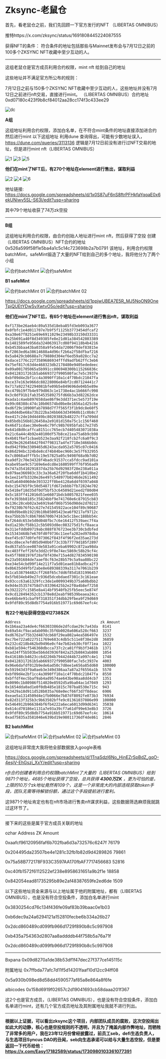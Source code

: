 # Zksync-老鼠仓

首先，看老鼠仓之前，我们先回顾一下官方发行的NFT （LIBERTAS OMNIBUS）

推特https://x.com/zksync/status/1691808445224087555

获得NFT的条件：
符合条件的地址包括那些与Mainnet发布会与7月12日之前的100多个ZKSYNC NFT收藏中至少互动的人。

------------------------------------------------

这组老鼠仓是官方成员利用合约权限，mint nft 给到自己的地址

这些地址并不满足官方所公布的规则：

7月12日之前与150多个ZKSYNC NFT收藏中至少互动的人，这些地址并没有7月12日之前进行nft交易，直接进行mint。
（LIBERTAS OMNIBUS）合约地址0xd07180c423f9b8cf84012aa28cc174f3c433ee29

![dc](https://github.com/Easy8866/Zksync-rat-barn/assets/109504013/f9eb9add-2fd9-4d3e-b831-b4839a1d3626)

**A组**

这组地址利用合约权限，添加白名单，在不符合mint条件的地址直接添加进合约然后进行mint
以下这组地址 利用dune 查询得出，可能有少数地址误入， https://dune.com/queries/3113136
逻辑是7月12日前没有进行过NFT交易的地址，但是进行mint nft（LIBERTAS OMNIBUS）

![1](https://github.com/Easy8866/Zksync-rat-barn/assets/109504013/a54a0e53-ce85-4629-afe0-a1503f86c83c)
![3](https://github.com/Easy8866/Zksync-rat-barn/assets/109504013/f5d50013-ef20-44e5-94fa-2ee6f1a2f28f)
![5](https://github.com/Easy8866/Zksync-rat-barn/assets/109504013/0edf5e86-fd09-4eb8-8559-2128717bed9b)


**他们在mint了NFT后，有270个地址在element进行售出，谋取利益**

![2](https://github.com/Easy8866/Zksync-rat-barn/assets/109504013/edd60a4e-f33f-4819-95dc-cf90dc646d07)
![4](https://github.com/Easy8866/Zksync-rat-barn/assets/109504013/18bb19c0-6d68-466c-8a3b-c58f27654304)
![6](https://github.com/Easy8866/Zksync-rat-barn/assets/109504013/22566115-589e-4e34-8559-a21f6559ca6e)

地址链接:
https://docs.google.com/spreadsheets/d/1x0S87uF6nS8ftrPFHkfaYqqaE0x6ekUNiwv5SL-S63I/edit?usp=sharing

其中79个地址收获了74万zk空投

-------------------------------------------------------------------

**B组**

这组地址利用合约权限，由合约创始人地址进行mint nft，然后获得了空投
创建（LIBERTAS OMNIBUS）NFT合约的地址0x526a599f58f1e5ba4a1c5c14c723698b2a7b0791
该地址，利用合约权限batchMint，safeMint锻造了大量的NFT给到自己的多个地址，我将他分为了两个小组

![合约batchMint](https://github.com/Easy8866/Zksync-rat-barn/assets/109504013/053a41a8-b34c-42c8-b272-d01635d68330)
![合约safeMint](https://github.com/Easy8866/Zksync-rat-barn/assets/109504013/5b21e1f8-2d94-4f66-b329-a954242dde72)


**B1 safeMint**

![合约batchMint 01](https://github.com/Easy8866/Zksync-rat-barn/assets/109504013/962d9a5d-99bb-439c-8ce4-6ce5461f65ab)
![合约batchMint 02](https://github.com/Easy8866/Zksync-rat-barn/assets/109504013/63da8efa-a03f-4d53-ad1b-3195f4a9125b)


https://docs.google.com/spreadsheets/d/1ppjwUBEA7E5R_MJ5NoON9OneTpjQUEtYDwSvXwtvO5o/edit?usp=sharing


**他们在mint了NFT后，有65个地址在element进行售出nft，谋取利益**

```
0xf173be26aeb4c89a535d18eba85fd3eb093a3677
0x0fbfc1e4d011707e7b9f5f1125b3773454dfcaf2
0xa38e67f8251e69e6911029e23498b33150d33331
0x25b691a40f8d349385fe8e21d01a384542803389
0x1481589fe956da324063917cd08f94118b4b4216
0xb453bbaa43ba0358a9fe54da72006f9def83815e
0xf2863ed6a38614688a4d96cf2b6a2f58dfbaf216
0x5a8429cb0688a7c79880d304ef6ed59a028cc7a2
0xdace1776c22f3589686934fffd9adfb62ffc3eb6
0x75ef817c63d4e468323db2178480e9405ededeec
0x09a001705065a5b991cc806948300b115266836c
0x04128317261b5ab669372f990580fac7e5c3937e
0xbf09d4e2bf1cc4a3090ff10a1c4f70bdc21047fa
0xce37e163e966dc88228006e84bf2cd07124441c7
0x717a922742294081bfe09b5e849696de04b5e89e
0xc479b19f7b4e979d863c1e1738e4ac1b666fc998
0x3c0df91b1fab35453589275fd66b3a3d82262dce
0xada1c4aeb897658dae86f9e3dd371ec5e573f19e
0x99c08388c474c10b06574bd0be8e1656a1d25c6e
0xd6f29c10900fab7898d7f7f565f3f1b9dc8e60f5
0xa0d4dbe68a73b222ba34bb663d34960b11c0b8c7
0xe417c2de10d4d49bc80203882b48227cffa709dd
0x85bdb156b8126458a2e9101d150a75c1c156f460
0x46d71cdaec30e0ee6c79fc98b7695bfab17e27d5
0x641d8d0caffca8151cc765ecb7d405483071038a
0x21c6a44c4b92e40100df57b8ce21ea75a6b9cb98
0x4b01f6ef1cbaeb523e3aa92f218fcb2fc6a0f9c3
0x029e262645642f047f98317a4fe7710e3466b0dc
0xd942f09e3309465d6243acda952a5705c07c0416
0x86d294bc324bde8cd74b84bec960c3e57f632955
0x7c8068adfffb5c19e57825a05c9498f68a9b7d02
0xa9df2c70e34328f4badc91537cca5fdcc9ad101a
0xabe95ae9c57169e6edcd8e1680599ff76f956ad9
0x747a35410291837da25b76d92983f28e238a011a
0x079ae366983c33c3a36a62f20fba6ddf1b410be2
0x1ee214fb3320e26e497c548977b0246de2611492
0x45a6404060de393322ff0be4120a6d4f0397a048
0xbc154765f9c50d54871fd672ebbb7fb72824e702
0x5418ef18d35df0df5bf53c64509d21eed2f80d04
0x5c183ff412016d51e66071bdcb8057821feee035
0xfe393bb8185c35824bbf9e741760e6c87915cb83
0x136c28ceb02a3e6919a6f86b7556d98de2d70212
0xf9230b76f62c627e7d1545922ace104f89c90687
0x08d9be8b19219b10b85005423ea6f9217af9712c
0xa75bb3b7c8b67866700b74163e5c1bec188bb54c
0xf264dc653e5d0d048fbc7c6e16412f539aec7f4a
0xd1a230cf58b12c5b5093d8ec083275d1fcf8aaca
0x311efddb09719abc088f876723ee3b730cbdbfed
0x15343468b7e670fd0f9736c11eefa202ed978dba
0xef45c077d0fef073062f843f4f96f2ed35ae273d
0xbcd8ece7efd05d940b6f73c33b77779d185f2897
0xd637a55cee087de583a91ceba69902c872aa98da
0xc403ffeff26fe3dd2c9f0e74ec5869c58b29cf4c
0x45f78881976f28af8f430e715a4d827834590198
0x23a501684de7aaef8cf63e28b579c5a9aa88bc22
0xe34e54cbd99f14e211f7a5d01eae81b8adbca2f3
0x0b635d49fbf2abe8e689388339a3117e7061b239
0x1ca538794482cff268f65c7dd6f85d1831996457
0x5fb034eb49e27c936d5dcebdaed7301c3c161eae
0x93ccc63a61329fcc3de1e0099349b375a60bdbb2
0x9d4e353574758d7c03396425b2e2f0a4b8ef7258
0x392222fc1585e8a414bf9540fb25fb5eec5e874f
0x9cd128494352cb1378e8d2eabf98539beaea24cc
0xe66b4e91cbaf9f318351f34dbb29fbea9f29d669
0x9fdf89c95d8db7754a916b519771c69d67eefc4c
```
**有22个地址获得空投412738$ZK**
```
Address	                                   zk Amount
0x1b6aa23a4de4cf66303386de2dfcdae29c7a43da	8141
0x69a54cf9acadab098c35f6b0020a606a528cf663	3237
0xd6762af75b32d487dcb68f29ea802a4ea586497e	1532
0xc7be722a0227511769e683c4db5c511e8f38e2d8	36859
0x232cd218b462bd9496e0cf4e7b02eb30cf0f71ea	1022
0xb81e594cf546360dbcca737c2ca01ff9b3f3461b	1371
0xad24ff5b503be5b6dd3936f842a252b0843ab808	1054
0x416188cb4623cc6d2204b79442d44b72a997c4e1	1748
0x04128317261b5ab669372f990580fac7e5c3937e	4003
0x96e6dafdf012b9ede6ad50c7d8ee1e656a85dd60	100000
0x591943d3f9a0aeb3e349d386aa7a87a2f6556a1b	5570
0xbf09d4e2bf1cc4a3090ff10a1c4f70bdc21047fa	8550
0xbffdf4ec5baf9ab4ad9574ae643be98aa8dd4cb7	1351
0x0090c1b80986f514020e8592d5a9ba04ac1d7049	1293
0x1654dda0ad1e0f0db485e1815c707ba8530e715c	943
0x3429a18d911d528b035a768e0ecf66f3d7f8deac	6906
0xeae5a1314509d4e1fb0066e7b87df8092fe073b3	76934
0x82d313f325b3c9b63502bffe9c01361037086e99	100000
0x5464912b966384bf6fb4222a6eca6013d99d6341	35038
0x614cd70186e1131a7e93a39cf7a61df99e63e8b3	3726
0x9fdf89c95d8db7754a916b519771c69d67eefc4c	10614
0xad75835a3581046e639bd19e98011736df4de861	2846
```

**B2 batchMint**

![合约safeMint 01](https://github.com/Easy8866/Zksync-rat-barn/assets/109504013/5019bd0a-1825-4c29-9fcc-860bc5ee2108)
![合约safeMint 02](https://github.com/Easy8866/Zksync-rat-barn/assets/109504013/459a8359-4bc6-4789-b605-b339a9dcf917)
![合约safeMint 03](https://github.com/Easy8866/Zksync-rat-barn/assets/109504013/e09ae4f3-37d7-4549-a557-da81991048ac)


这组地址非常庞大我将他全部数据放入google表格

https://docs.google.com/spreadsheets/d/1TnaSdzl6No_HinEZrSpBdZ_gqO-4esjV-EhGszj_XxY/edit?usp=sharing

*nft合约创建者利用合约权限batchMint了大量的（LIBERTAS OMNIBUS）给到9871个地址，4685个地址获得了空投，总共获得 **4300万ZK** ，更为可怕的是，上限的10万个zk地址竟然有109个，这是一个非常庞大的内部违规获取token手段，团队无需等待解锁份额，通过这个手段提前进行套利。*

这9871个地址肯定也有在nft市场进行售卖nft谋求利益，这些数据筛选麻烦我就跳过这环节了。

-------------------------------------------------------
接下来的这些是属于官方成员关联的地址

ozhar
Address	  ZK Amount


0xaafcf96120956faf6b702fba6d3a732576c6247f	76179

0x204495da23507be4e1281c32fb1b82d9d4289826	79861

0x75a58B772178F933C3597AA170fbAF7717456683	52816

0xc40fb1572f6112522ef238e8958631651a9b2f1e	18858

0x842054ead81735295b89e2af48387659fe2ed6de	1509

以下这些地址资金来源与以上地址属于他的附属地址，都有（LIBERTAS OMNIBUS），也是没有符合空投条件，添加白名单进行mint

0x3830254cd76c134f436fe09af83b39baac0e1b03

0xb6dec9a24a6294121a152810fecbe6b334a26b27

0x2dcd860489cd099fb966d1729f890b8c5c997908

0xb435a754363d2807aa8addddb44f758b5a76a71f

0x2dcd860489cd099fb966d1729f890b8c5c997908

---------------------------------------------------
Bxpana
0x09d8270a1de38b53df1f47dec27f377ce145115c

附属地址
0x7ffbda77afc7d11f5d14201faaf10d12cc94ff08

0x5a930b098ed8d58dd4590577af85a8e864a8f6fe


albicodes
0x158d6919f02657c2d19041693cb58daaa201f367

这2个也是官方成员，（LIBERTAS OMNIBUS），也是没有符合空投条件，添加白名单进行mint，还有几个官方成员地址及其附属地址我就不进行列出。

---------------------------------------------------

**根据以上证据，可以看出zksync这个项目，内部团队成员的腐败，这次空投闹出如此大的动静，核心也是空投规则的不透明，并且为了掩盖内部作弊地址，而牺牲了非常多的用户，我在23年12月份曾经披露过，前员工seb，defi生态负责人，与生态项目Syncus DAO的丑闻，seb向生态承诺可以给与大量生态空投，但是要返回一下代币给他：https://x.com/Easy17182589/status/1730980103361077391**

